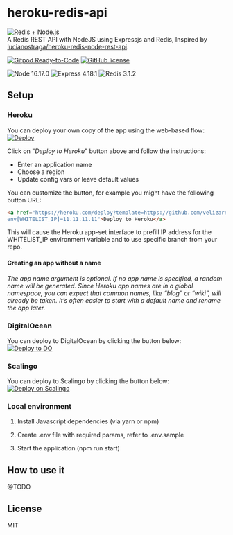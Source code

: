 # heroku-redis-api

<img src="public/redis.png" alt="Redis + Node.js" /><br />
A Redis REST API with NodeJS using Expressjs and Redis, Inspired by [lucianostraga/heroku-redis-node-rest-api](https://github.com/lucianostraga/heroku-redis-node-rest-api).

[![Gitpod Ready-to-Code](https://img.shields.io/badge/Gitpod-Ready--to--Code-blue?logo=gitpod)](https://gitpod.io/#https://github.com/velizarn/heroku-redis-api)
[![GitHub license](https://img.shields.io/badge/license-MIT-blue.svg)](https://github.com/velizarn/heroku-redis-api/blob/main/LICENSE)

![Node 16.17.0](https://img.shields.io/badge/node-16.17.0-blueviolet.svg)
![Express 4.18.1](https://img.shields.io/badge/express-4.18.1-yellowgreen.svg)
![Redis 3.1.2](https://img.shields.io/badge/redis-3.1.2-yellowgreen.svg)

## Setup

### Heroku

You can deploy your own copy of the app using the web-based flow:<br />
[![Deploy](https://www.herokucdn.com/deploy/button.svg)](https://heroku.com/deploy?template=https://github.com/velizarn/heroku-redis-api/tree/main)

Click on "*Deploy to Heroku*" button above and follow the instructions:
* Enter an application name
* Choose a region
* Update config vars or leave default values

You can customize the button, for example you might have the following button URL:
```html
<a href="https://heroku.com/deploy?template=https://github.com/velizarn/heroku-redis-api/tree/main&
env[WHITELIST_IP]=11.11.11.11">Deploy to Heroku</a>
```
This will cause the Heroku app-set interface to prefill IP address for the WHITELIST_IP environment variable and to use specific branch from your repo.

#### Creating an app without a name

*The app name argument is optional. If no app name is specified, a random name will be generated.
Since Heroku app names are in a global namespace, you can expect that common names, like “blog” or “wiki”, will already be taken. It’s often easier to start with a default name and rename the app later.*

### DigitalOcean

You can deploy to DigitalOcean by clicking the button below:<br />
[![Deploy to DO](https://www.deploytodo.com/do-btn-blue.svg)](https://cloud.digitalocean.com/apps/new?repo=https://github.com/velizarn/heroku-redis-api/tree/main)

### Scalingo

You can deploy to Scalingo by clicking the button below:<br />
[![Deploy on Scalingo](https://cdn.scalingo.com/deploy/button.svg)](https://my.scalingo.com/deploy?source=https://github.com/velizarn/heroku-redis-api/tree/main)

### Local environment

1) Install Javascript dependencies (via yarn or npm)

2) Create .env file with required params, refer to .env.sample

3) Start the application (npm run start)

## How to use it

@TODO

## License

MIT
